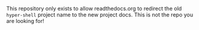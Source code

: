 This repository only exists to allow readthedocs.org to redirect the old `hyper-shell`
project name to the new project docs. This is not the repo you are looking for!
